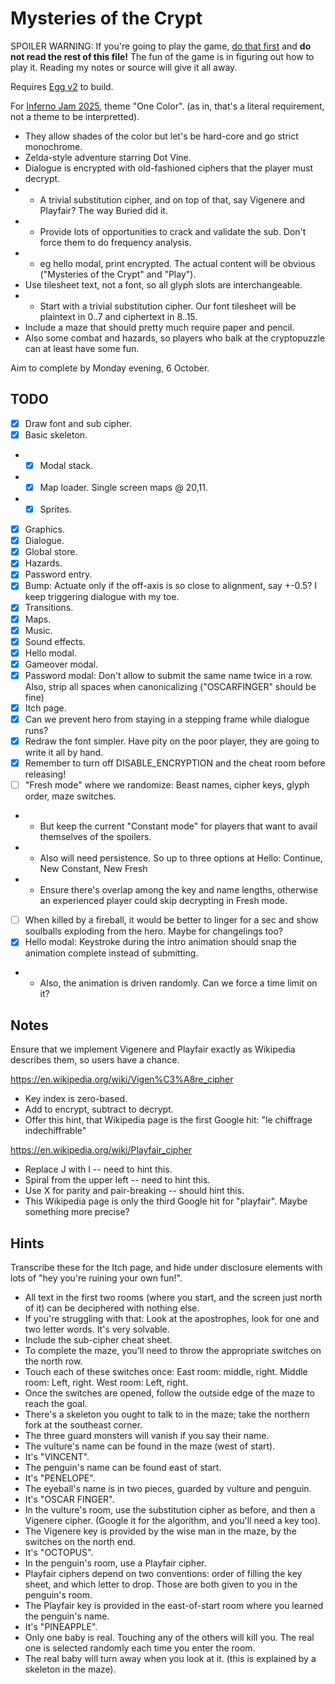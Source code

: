 # Mysteries of the Crypt

SPOILER WARNING: If you're going to play the game, [do that first](https://aksommerville.itch.io/mysteries-of-the-crypt) and **do not read the rest of this file!**
The fun of the game is in figuring out how to play it.
Reading my notes or source will give it all away.

Requires [Egg v2](https://github.com/aksommerville/egg2) to build.

For [Inferno Jam 2025](https://itch.io/jam/inferno-jam-2025), theme "One Color".
(as in, that's a literal requirement, not a theme to be interpretted).

- They allow shades of the color but let's be hard-core and go strict monochrome.
- Zelda-style adventure starring Dot Vine.
- Dialogue is encrypted with old-fashioned ciphers that the player must decrypt.
- - A trivial substitution cipher, and on top of that, say Vigenere and Playfair? The way Buried did it.
- - Provide lots of opportunities to crack and validate the sub. Don't force them to do frequency analysis.
- - eg hello modal, print encrypted. The actual content will be obvious ("Mysteries of the Crypt" and "Play").
- Use tilesheet text, not a font, so all glyph slots are interchangeable.
- - Start with a trivial substitution cipher. Our font tilesheet will be plaintext in 0..7 and ciphertext in 8..15.
- Include a maze that should pretty much require paper and pencil.
- Also some combat and hazards, so players who balk at the cryptopuzzle can at least have some fun.

Aim to complete by Monday evening, 6 October.

## TODO

- [x] Draw font and sub cipher.
- [x] Basic skeleton.
- - [x] Modal stack.
- - [x] Map loader. Single screen maps @ 20,11.
- - [x] Sprites.
- [x] Graphics.
- [x] Dialogue.
- [x] Global store.
- [x] Hazards.
- [x] Password entry.
- [x] Bump: Actuate only if the off-axis is so close to alignment, say +-0.5? I keep triggering dialogue with my toe.
- [x] Transitions.
- [x] Maps.
- [x] Music.
- [x] Sound effects.
- [x] Hello modal.
- [x] Gameover modal.
- [x] Password modal: Don't allow to submit the same name twice in a row. Also, strip all spaces when canonicalizing ("OSCARFINGER" should be fine)
- [x] Itch page.
- [x] Can we prevent hero from staying in a stepping frame while dialogue runs?
- [x] Redraw the font simpler. Have pity on the poor player, they are going to write it all by hand.
- [x] Remember to turn off DISABLE_ENCRYPTION and the cheat room before releasing!
- [ ] "Fresh mode" where we randomize: Beast names, cipher keys, glyph order, maze switches.
- - But keep the current "Constant mode" for players that want to avail themselves of the spoilers.
- - Also will need persistence. So up to three options at Hello: Continue, New Constant, New Fresh
- - Ensure there's overlap among the key and name lengths, otherwise an experienced player could skip decrypting in Fresh mode.
- [ ] When killed by a fireball, it would be better to linger for a sec and show soulballs exploding from the hero. Maybe for changelings too?
- [x] Hello modal: Keystroke during the intro animation should snap the animation complete instead of submitting.
- - Also, the animation is driven randomly. Can we force a time limit on it?

## Notes

Ensure that we implement Vigenere and Playfair exactly as Wikipedia describes them, so users have a chance.

https://en.wikipedia.org/wiki/Vigen%C3%A8re_cipher
 - Key index is zero-based.
 - Add to encrypt, subtract to decrypt.
 - Offer this hint, that Wikipedia page is the first Google hit: "le chiffrage indechiffrable"
 
https://en.wikipedia.org/wiki/Playfair_cipher
 - Replace J with I -- need to hint this.
 - Spiral from the upper left -- need to hint this.
 - Use X for parity and pair-breaking -- should hint this.
 - This Wikipedia page is only the third Google hit for "playfair". Maybe something more precise?
 
## Hints

Transcribe these for the Itch page, and hide under disclosure elements with lots of "hey you're ruining your own fun!".

- All text in the first two rooms (where you start, and the screen just north of it) can be deciphered with nothing else.
- If you're struggling with that: Look at the apostrophes, look for one and two letter words. It's very solvable.
- Include the sub-cipher cheat sheet.
- To complete the maze, you'll need to throw the appropriate switches on the north row.
- Touch each of these switches once: East room: middle, right. Middle room: Left, right. West room: Left, right.
- Once the switches are opened, follow the outside edge of the maze to reach the goal.
- There's a skeleton you ought to talk to in the maze; take the northern fork at the southeast corner.
- The three guard monsters will vanish if you say their name.
- The vulture's name can be found in the maze (west of start).
- It's "VINCENT".
- The penguin's name can be found east of start.
- It's "PENELOPE".
- The eyeball's name is in two pieces, guarded by vulture and penguin.
- It's "OSCAR FINGER".
- In the vulture's room, use the substitution cipher as before, and then a Vigenere cipher. (Google it for the algorithm, and you'll need a key too).
- The Vigenere key is provided by the wise man in the maze, by the switches on the north end.
- It's "OCTOPUS".
- In the penguin's room, use a Playfair cipher.
- Playfair ciphers depend on two conventions: order of filling the key sheet, and which letter to drop. Those are both given to you in the penguin's room.
- The Playfair key is provided in the east-of-start room where you learned the penguin's name.
- It's "PINEAPPLE".
- Only one baby is real. Touching any of the others will kill you. The real one is selected randomly each time you enter the room.
- The real baby will turn away when you look at it. (this is explained by a skeleton in the maze).
